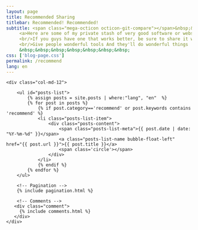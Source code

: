 ```yaml
---
layout: page
title: Recommended Sharing
titlebar: Recommended! Recommended!
subtitle: <span class="mega-octicon octicon-git-compare"></span>&nbsp;&nbsp;
     <a>Here are some of my private stash of very good software or websites that can be used to improve efficiency or achieve special functions, I hope you can enjoy them.
     <br/>If you guys have one that works better, be sure to share it with me too!</a><br/>
     <br/>Give people wonderful tools And they'll do wonderful things
     &nbsp;&nbsp;&nbsp;&nbsp;&nbsp;&nbsp;&nbsp;
css: ['blog-page.css']
permalink: /recommend
lang: en
---
```


<div class="row">

    <div class="col-md-12">
    
        <ul id="posts-list">
            {% assign posts = site.posts | where:"lang", "en"  %}
            {% for post in posts %}
                {% if post.category=='recommend' or post.keywords contains 'recommend' %}
                <li class="posts-list-item">
                    <div class="posts-content">
                        <span class="posts-list-meta">{{ post.date | date: "%Y-%m-%d" }}</span>
                        <a class="posts-list-name bubble-float-left" href="{{ post.url }}">{{ post.title }}</a>
                        <span class='circle'></span>
                    </div>
                </li>
                {% endif %}
            {% endfor %}
        </ul> 
    
        <!-- Pagination -->
        {% include pagination.html %}
    
        <!-- Comments -->
       <div class="comment">
         {% include comments.html %}
       </div>
    </div>

</div>
<script>
    $(document).ready(function(){

        // Enable bootstrap tooltip
        $("body").tooltip({ selector: '[data-toggle=tooltip]' });
    
    });
</script>